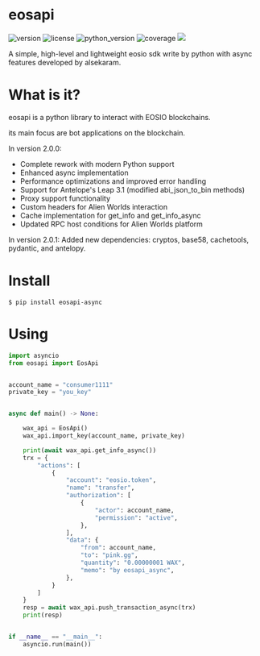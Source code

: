 # eosapi
![version](https://img.shields.io/badge/version-2.0.1-blue)
![license](https://img.shields.io/badge/license-MIT-brightgreen)
![python_version](https://img.shields.io/badge/python-%3E%3D%203.12-brightgreen)
![coverage](https://img.shields.io/badge/coverage-100%25-brightgreen)
[![](https://img.shields.io/badge/github-@alsekaram-red)](https://github.com/alsekaram)

A simple, high-level and lightweight eosio sdk write by python
with async features developed by alsekaram.

# What is it?
eosapi is a python library to interact with EOSIO blockchains.

its main focus are bot applications on the blockchain.

In version 2.0.0:
- Complete rework with modern Python support
- Enhanced async implementation
- Performance optimizations and improved error handling
- Support for Antelope's Leap 3.1 (modified abi_json_to_bin methods)
- Proxy support functionality
- Custom headers for Alien Worlds interaction
- Cache implementation for get_info and get_info_async
- Updated RPC host conditions for Alien Worlds platform

In version 2.0.1:
Added new dependencies: cryptos, base58, cachetools, pydantic, and antelopy.




# Install
```$ pip install eosapi-async```

# Using
```python
import asyncio
from eosapi import EosApi


account_name = "consumer1111"
private_key = "you_key"


async def main() -> None:

    wax_api = EosApi()
    wax_api.import_key(account_name, private_key)

    print(await wax_api.get_info_async())
    trx = {
        "actions": [
            {
                "account": "eosio.token",
                "name": "transfer",
                "authorization": [
                    {
                        "actor": account_name,
                        "permission": "active",
                    },
                ],
                "data": {
                    "from": account_name,
                    "to": "pink.gg",
                    "quantity": "0.00000001 WAX",
                    "memo": "by eosapi_async",
                },
            }
        ]
    }
    resp = await wax_api.push_transaction_async(trx)
    print(resp)


if __name__ == "__main__":
    asyncio.run(main())

```
